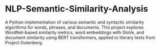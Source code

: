 # NLP-Semantic-Similarity-Analysis
A Python implementation of various semantic and syntactic similarity algorithms for words, phrases, and documents. This project explores WordNet-based similarity metrics, word embeddings with GloVe, and document similarity using BERT transformers, applied to literary texts from Project Gutenberg.
